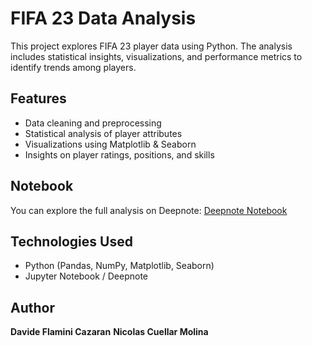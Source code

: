# FIFA 23 Data Analysis

This project explores FIFA 23 player data using Python. The analysis includes statistical insights, visualizations, and performance metrics to identify trends among players.

## Features
- Data cleaning and preprocessing
- Statistical analysis of player attributes
- Visualizations using Matplotlib & Seaborn
- Insights on player ratings, positions, and skills

## Notebook
You can explore the full analysis on Deepnote:
[Deepnote Notebook](https://deepnote.com/app/aplicadas3/IATaller1DavideFlaminiNicolasCuellar-e7d233be-0a34-41d0-b1e2-29a8a6bfe3d9?utm_content=e7d233be-0a34-41d0-b1e2-29a8a6bfe3d9&__run=true)

## Technologies Used
- Python (Pandas, NumPy, Matplotlib, Seaborn)
- Jupyter Notebook / Deepnote


## Author
**Davide Flamini Cazaran**
**Nicolas Cuellar Molina**


